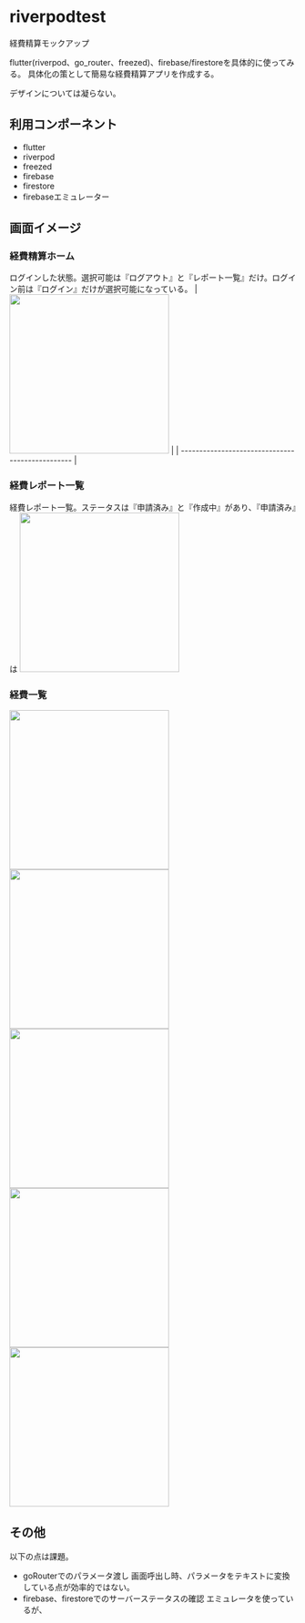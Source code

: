 # riverpodtest

経費精算モックアップ

flutter(riverpod、go_router、freezed)、firebase/firestoreを具体的に使ってみる。
具体化の策として簡易な経費精算アプリを作成する。

デザインについては凝らない。

## 利用コンポーネント

- flutter
- riverpod
- freezed
- firebase
- firestore
- firebaseエミュレーター


## 画面イメージ
### 経費精算ホーム
ログインした状態。選択可能は『ログアウト』と『レポート一覧』だけ。ログイン前は『ログイン』だけが選択可能になっている。
| <img width="280"  src="docs/経費精算ホーム.png"> |
| ------------------------------------------------ |



### 経費レポート一覧
経費レポート一覧。ステータスは『申請済み』と『作成中』があり、『申請済み』は
<img width="280"  src="docs/経費レポート一覧.png">

### 経費一覧
<img width="280"  src="docs/経費一覧.png">
<img width="280"  src="docs/交通費前半.png">
<img width="280"  src="docs/交通費後半.png">
<img width="280"  src="docs/その他前半.png">
<img width="280"  src="docs/その他後半.png">


## その他
以下の点は課題。
- goRouterでのパラメータ渡し
  画面呼出し時、パラメータをテキストに変換している点が効率的ではない。
- firebase、firestoreでのサーバーステータスの確認
  エミュレータを使っているが、
